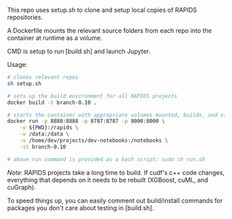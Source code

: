 This repo uses setup.sh to clone and setup local copies of RAPIDS repositories.

A Dockerfile mounts the relevant source folders from each repo into the container at runtime as a volume.

CMD is setup to run [build.sh] and launch Jupyter.

Usage:
```bash
# clones relevant repos
sh setup.sh

# sets up the build environment for all RAPIDS projects
docker build -t branch-0.10 .

# starts the container with appropriate volumes mounted, builds, and starts Jupyter
docker run -p 8888:8888 -p 8787:8787 -p 8000:8000 \
    -v ${PWD}:/rapids \
    -v /data:/data \
    -v /home/dev/projects/dev-notebooks:/notebooks \
    -it branch-0.10

# above run command is provided as a bash script: sudo sh run.sh
```
*Note*: RAPIDS projects take a long time to build. If cudf's c++ code changes, everything that depends on it needs to be rebuilt (XGBoost, cuML, and cuGraph).

To speed things up, you can easily comment out build/install commands for packages you don't care about testing in [build.sh].
